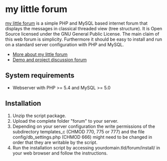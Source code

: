 my little forum
===============

<a href="https://mylittleforum.net/">my little forum</a> is a simple PHP and MySQL based internet forum that displays the messages in classical threaded view (tree structure). It is Open Source licensed under the GNU General Public License. The main claim of this web forum is simplicity. Furthermore it should be easy to install and run on a standard server configuration with PHP and MySQL.

* <a href="https://github.com/ilosuna/mylittleforum/wiki">More about my little forum</a>
* [Demo and project discussion forum](https://mylittleforum.net/forum/)

System requirements
-------------------

* Webserver with PHP >= 5.4 and MySQL >= 5.0

Installation
------------

1. Unzip the script package.
2. Upload the complete folder "forum" to your server.
3. Depending on your server configuration the write permissions of the subdirectory templates_c (CHMOD 770, 775 or 777) and the file config/db_settings.php (CHMOD 666) might need to be changed in order that they are writable by the script.
4. Run the installation script by accessing yourdomain.tld/forum/install/ in your web browser and follow the instructions.
